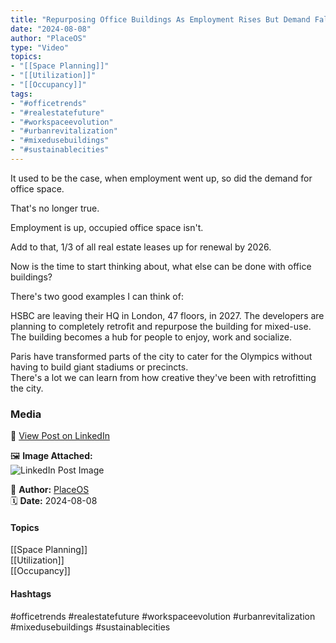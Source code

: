 ```yaml
---
title: "Repurposing Office Buildings As Employment Rises But Demand Falls"  
date: "2024-08-08"  
author: "PlaceOS"  
type: "Video"  
topics:  
- "[[Space Planning]]"  
- "[[Utilization]]"  
- "[[Occupancy]]"   
tags:  
- "#officetrends"  
- "#realestatefuture"  
- "#workspaceevolution"  
- "#urbanrevitalization"  
- "#mixedusebuildings"  
- "#sustainablecities"  
---
```

It used to be the case, when employment went up, so did the demand for office space.

That's no longer true.

Employment is up, occupied office space isn't.

Add to that, 1/3 of all real estate leases up for renewal by 2026.

Now is the time to start thinking about, what else can be done with office buildings?

There's two good examples I can think of:

HSBC are leaving their HQ in London, 47 floors, in 2027. The developers are planning to completely retrofit and repurpose the building for mixed-use.  
The building becomes a hub for people to enjoy, work and socialize.

Paris have transformed parts of the city to cater for the Olympics without having to build giant stadiums or precincts.  
There's a lot we can learn from how creative they've been with retrofitting the city.

### Media

🔗 [View Post on LinkedIn](https://www.linkedin.com/feed/update/urn:li:activity:7227155342244163585)  
  
🖼 **Image Attached:**  
![LinkedIn Post Image](https://media.licdn.com/dms/image/v2/D5605AQE-8kL3VL88kQ/feedshare-thumbnail_720_1280/feedshare-thumbnail_720_1280/0/1723088038563?e=1742263200&v=beta&t=xqyTJwAWIwnsdV4QR-QPvcxyl1rod6kc-O1uCiji2iM)  
  
👤 **Author:** [PlaceOS](https://www.linkedin.com/company/placeos/)  
🗓️ **Date:** 2024-08-08

#### Topics

[[Space Planning]]  
[[Utilization]]  
[[Occupancy]]  

#### Hashtags

#officetrends #realestatefuture #workspaceevolution #urbanrevitalization #mixedusebuildings #sustainablecities